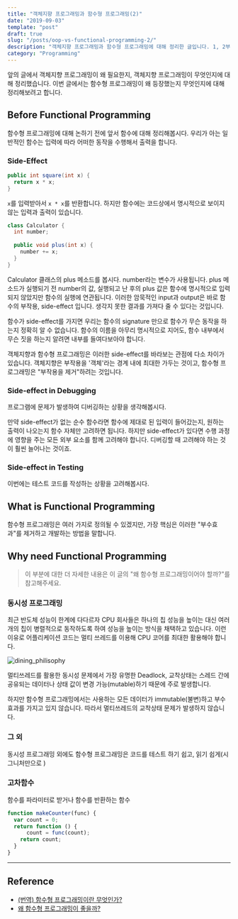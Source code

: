 ```yaml
---
title: "객체지향 프로그래밍과 함수형 프로그래밍(2)"
date: "2019-09-03"
template: "post"
draft: true
slug: "/posts/oop-vs-functional-programming-2/"
description: "객체지향 프로그래밍과 함수형 프로그래밍에 대해 정리한 글입니다. 1, 2부로 나뉘어져 있으며 2부인 이 글은 함수형 프로그래밍에 대해 정리하였습니다."
category: "Programming"
---
```


앞의 글에서 객체지향 프로그래밍이 왜 필요한지, 객체지향 프로그래밍이 무엇인지에 대해 정리했습니다. 이번 글에서는 함수형 프로그래밍이 왜 등장했는지 무엇인지에 대해 정리해보려고 합니다.

## Before Functional Programming

함수형 프로그래밍에 대해 논하기 전에 앞서 함수에 대해 정리해봅시다. 우리가 아는 일반적인 함수는 입력에 따라 어떠한 동작을 수행해서 출력을 합니다.

### Side-Effect

```java
public int square(int x) {
  return x * x;
}
```

`x`를 입력받아서 `x * x`를 반환합니다. 하지만 함수에는 코드상에서 명시적으로 보이지 않는 입력과 출력이 있습니다.

```java
class Calculator {
  int number;
  
  public void plus(int x) {
    number += x;
  }
}
```

Calculator 클래스의 plus 메소드를 봅시다. number라는 변수가 사용됩니다. plus 메소드가 실행되기 전 number의 값, 실행되고 난 후의 plus 값은 함수에 명시적으로 입력되지 않았지만 함수의 실행에 연관됩니다. 이러한 암묵적인 input과 output은 바로 함수의 부작용, side-effect 입니다. 생각지 못한 결과를 가져다 줄 수 있다는 것입니다. 

함수가 side-effect를 가지면 우리는 함수의 signature 만으로 함수가 무슨 동작을 하는지 정확히 알 수 없습니다. 함수의 이름을 아무리 명시적으로 지어도, 함수 내부에서 무슨 짓을 하는지 알려면 내부를 들여다보아야 합니다. 

객체지향과 함수형 프로그래밍은 이러한 side-effect를 바라보는 관점에 다소 차이가 있습니다. 객체지향은 부작용을 '객체'라는 경계 내에 최대한 가두는 것이고, 함수형 프로그래밍은 "부작용을 제거"하려는 것입니다.

### Side-effect in Debugging
프로그램에 문제가 발생하여 디버깅하는 상황을 생각해봅시다. 

만약 side-effect가 없는 순수 함수라면 함수에 제대로 된 입력이 들어갔는지, 원하는 출력이 나오는지 함수 자체만 고려하면 됩니다. 하지만 side-effect가 있다면 수행 과정에 영향을 주는 모든 외부 요소를 함께 고려해야 합니다. 디버깅할 때 고려해야 하는 것이 훨씬 늘어나는 것이죠.

### Side-effect in Testing
이번에는 테스트 코드를 작성하는 상황을 고려해봅시다.

## What is Functional Programming
함수형 프로그래밍은 여러 가지로 정의될 수 있겠지만, 가장 핵심은 이러한 "부수효과"를 제거하고 개발하는 방법을 말합니다.

## Why need Functional Programming

> 이 부분에 대한 더 자세한 내용은 이 글의 "왜 함수형 프로그래밍이어야 할까?"를 참고해주세요.

### 동시성 프로그래밍
최근 반도체 성능이 한계에 다다르자 CPU 회사들은 하나의 칩 성능을 높이는 대신 여러 개의 칩이 병렬적으로 동작하도록 하여 성능을 높이는 방식을 채택하고 있습니다. 이런 이유로 어플리케이션 코드는 멀티 쓰레드를 이용해 CPU 코어를 최대한 활용해야 합니다.

![dining_philisophy](https://t1.daumcdn.net/cfile/tistory/99F8983359CCF05107)

멀티쓰레드를 활용한 동시성 문제에서 가장 유명한 Deadlock, 교착상태는 스레드 간에 공유되는 데이터나 상태 값이 변경 가능(mutable)하기 때문에 주로 발생합니다.

하지만 함수형 프로그래밍에서는 사용하는 모든 데이터가 immutable(불변)하고 부수 효과를 가지고 있지 않습니다. 따라서 멀티쓰레드의 교착상태 문제가 발생하지 않습니다.

### 그 외
동시성 프로그래밍 외에도 함수형 프로그래밍은 코드를 테스트 하기 쉽고, 읽기 쉽게(시그니처만으로 )

### 고차함수
함수를 파라미터로 받거나 함수를 반환하는 함수

```js
function makeCounter(func) {
  var count = 0;
  return function () {
      count = func(count);
    return count;
  }
}
```

***
## Reference
* [(번역) 함수형 프로그래밍이란 무엇인가?](https://medium.com/@jooyunghan/%ED%95%A8%EC%88%98%ED%98%95-%ED%94%84%EB%A1%9C%EA%B7%B8%EB%9E%98%EB%B0%8D%EC%9D%B4%EB%9E%80-%EB%AC%B4%EC%97%87%EC%9D%B8%EA%B0%80-fab4e960d263)
* [왜 함수형 프로그래밍이 좋을까?](http://ruaa.me/why-functional-matters/)
